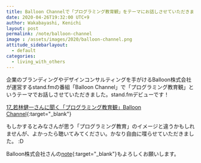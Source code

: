 ```yaml
---
title: Balloon Channelで「プログラミング教育観」をテーマにお話しさせていただきました
date: 2020-04-26T19:32:00 UTC+9
author: Wakabayashi, Kenichi
layout: post
permalink: /note/balloon-channel
image : /assets/images/2020/balloon-channel.png
attitude_sidebarlayout:
  - default
categories:
  - living_with_others
---
```

企業のブランディングやデザインコンサルティングを手がけるBalloon株式会社が運営するstand.fmの番組「Balloon Channel」で「プログラミング教育観」というテーマでお話しさせていただきました。stand.fmデビューです！

[17_若林健一さんに聞く「プログラミング教育観」Balloon Channel](https://stand.fm/episodes/5e99a4186c967d6a3137ea3c){:target="_blank"}

もしかするとみなさんが思う「プログラミング教育」のイメージと違うかもしれませんが、よかったら聴いてみてください。かなり自由に喋らせていただきました。 :D

Balloon株式会社さんの[note](https://note.com/balloom){:target="_blank"}もよろしくお願いします。
